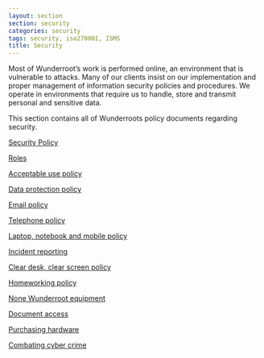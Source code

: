 ```yaml
---
layout: section
section: security
categories: security
tags: security, iso270001, ISMS
title: Security
---
```


Most of Wunderroot’s work is performed online, an environment that is vulnerable to attacks. Many of our clients insist on our implementation and proper management of information security policies and procedures. We operate in environments that require us to handle, store and transmit personal and sensitive data.

This section contains all of Wunderroots policy documents regarding security.

[Security Policy](/security/security-policy/)

[Roles](/security/roles/)

[Acceptable use policy](/security/acceptable-use-policy)

[Data protection policy](/security/data-policy)

[Email policy](/security/email-policy)

[Telephone policy](/security/telephone-policy)

[Laptop, notebook and mobile policy](/security/laptop-notebook-policy)

[Incident reporting](/security/incident-reporting)

[Clear desk, clear screen policy](/security/clear-desk-clear-screen)

[Homeworking policy](/security/homeworking-policy)

[None Wunderroot equipment](/security/none-wunderroot-equipment)

[Document access](/security/document-access)

[Purchasing hardware](/security/hardware-policy)

[Combating cyber crime](/security/cyber-crime)




